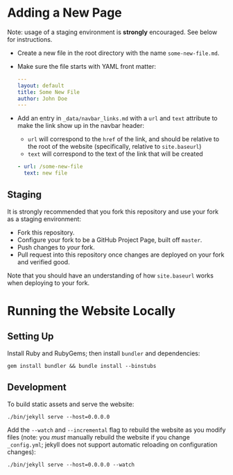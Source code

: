 # Adding a New Page

Note: usage of a staging environment is **strongly** encouraged. See below for instructions.

* Create a new file in the root directory with the name `some-new-file.md`.
* Make sure the file starts with YAML front matter:

  ```yaml
  ---
  layout: default
  title: Some New File
  author: John Doe
  ---
  ```
* Add an entry in `_data/navbar_links.md` with a `url` and `text`
  attribute to make the link show up in the navbar header:
  * `url` will correspond to the `href` of the link, and should be relative to
    the root of the website (specifically, relative to `site.baseurl`)
  * `text` will correspond to the text of the link that will be created

  ```yaml
  - url: /some-new-file
    text: new file
  ```

## Staging

It is strongly recommended that you fork this repository and use your fork as a staging environment:

* Fork this repository.
* Configure your fork to be a GitHub Project Page, built off `master`.
* Push changes to *your* fork.
* Pull request into this repository once changes are deployed on your fork and verified good.

Note that you should have an understanding of how `site.baseurl` works when deploying to your fork.


# Running the Website Locally

## Setting Up

Install Ruby and RubyGems; then install `bundler` and dependencies:
~~~
gem install bundler && bundle install --binstubs
~~~

## Development

To build static assets and serve the website:
~~~
./bin/jekyll serve --host=0.0.0.0
~~~

Add the `--watch` and `--incremental` flag to rebuild the website as you modify files (note: you *must* manually rebuild the website if you change `_config.yml`; jekyll does not support automatic reloading on configuration changes):
~~~
./bin/jekyll serve --host=0.0.0.0 --watch
~~~
